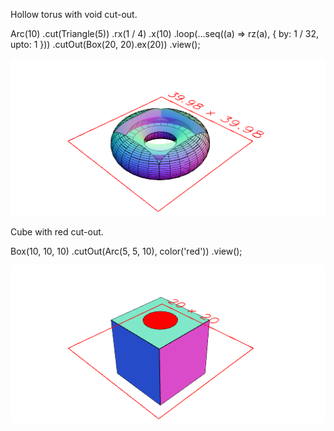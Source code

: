 Hollow torus with void cut-out.

Arc(10)
  .cut(Triangle(5))
  .rx(1 / 4)
  .x(10)
  .loop(...seq((a) => rz(a), { by: 1 / 32, upto: 1 }))
  .cutOut(Box(20, 20).ex(20))
  .view();

![Image](examples.md.0.png)

Cube with red cut-out.

Box(10, 10, 10)
  .cutOut(Arc(5, 5, 10), color('red'))
  .view();

![Image](examples.md.1.png)
